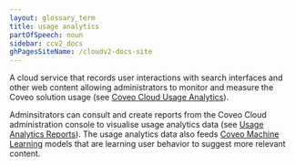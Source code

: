 ```yaml
---
layout: glossary_term
title: usage analytics
partOfSpeech: noun
sidebar: ccv2_docs
ghPagesSiteName: /cloudv2-docs-site
---
```


A cloud service that records user interactions with search interfaces and other web content allowing administrators to monitor and measure the Coveo solution usage (see [Coveo Cloud Usage Analytics](http://www.coveo.com/go?dest=cloudhelp&lcid=9&context=89)). 

Adminsitrators can consult and create reports from the Coveo Cloud administration console to visualise usage analytics data (see [Usage Analytics Reports](http://www.coveo.com/go?dest=cloudhelp&lcid=9&context=238)). The usage analytics data also feeds [Coveo Machine Learning](coveo-maching-learning.md) models that are learning user behavior to suggest more relevant content. 